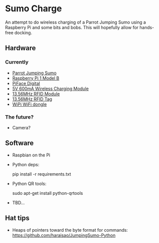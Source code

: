 # Sumo Charge

An attempt to do wireless charging of a Parrot Jumping Sumo using a Raspberry
Pi and some bits and bobs. This will hopefully allow for hands-free docking.

## Hardware

### Currently

 * [Parrot Jumping Sumo](http://www.parrot.com/au/products/jumping-sumo/)
 * [Raspberry Pi 1 Model B](https://www.raspberrypi.org/products/model-b/)
 * [PiFace Digital](http://www.piface.org.uk/products/piface_digital/)
 * [5V 600mA Wireless Charging Module](http://littlebirdelectronics.com.au/products/wireless-charging-module-1)
 * [13.56MHz RFID Module](http://littlebirdelectronics.com.au/products/13-56mhz-rfid-module-ios-iec-14443-type-a)
 * [13.56MHz RFID Tag](http://littlebirdelectronics.com.au/products/m1-rfid-tag-13-56mhz)
 * [WiPi WiFi dongle](http://raspberry.piaustralia.com.au/collections/wifi/products/wipi-dongle-wifi)

### The future?

 * Camera?

## Software

 * Raspbian on the Pi

 * Python deps:

    pip install -r requirements.txt

 * Python QR tools:

    sudo apt-get install python-qrtools

 * TBD...

## Hat tips

 * Heaps of pointers toward the byte format for commands: https://github.com/haraisao/JumpingSumo-Python
